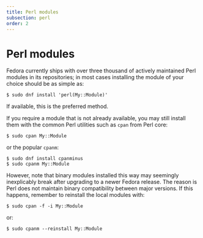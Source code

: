 ```yaml
---
title: Perl modules
subsection: perl
order: 2
---
```


# Perl modules

Fedora currently ships with over three thousand of actively maintained Perl modules in its repositories; in most cases installing the module of your choice should be as simple as:

```
$ sudo dnf install 'perl(My::Module)'
```

If available, this is the preferred method.

If you require a module that is not already available, you may still install them with the common Perl utilities such as `cpan` from Perl core:

```
$ sudo cpan My::Module
```

or the popular `cpanm`:

```
$ sudo dnf install cpanminus
$ sudo cpanm My::Module
```

However, note that binary modules installed this way may seemingly inexplicably break after upgrading to a newer Fedora release.  The reason is Perl does not maintain binary compatibility between major versions.  If this happens, remember to reinstall the local modules with:

```
$ sudo cpan -f -i My::Module
```

or:

```
$ sudo cpanm --reinstall My::Module
```
